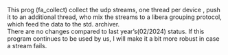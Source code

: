 This prog (fa_collect) collect the udp streams, one thread per device , push it to an additional thread, who mix the streams to a libera grouping protocol, which  feed the data to the std. archiver.  
There are no changes compared to last year’s(02/2024) status. If this program continues to be used by us, I will make it a bit more robust in case a stream fails.

